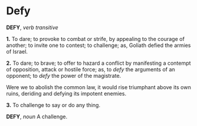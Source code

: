 # Defy

**DEFY**, _verb transitive_

**1.** To dare; to provoke to combat or strife, by appealing to the courage of another; to invite one to contest; to challenge; as, Goliath defied the armies of Israel.

**2.** To dare; to brave; to offer to hazard a conflict by manifesting a contempt of opposition, attack or hostile force; as, to _defy_ the arguments of an opponent; to _defy_ the power of the magistrate.

Were we to abolish the common law, it would rise triumphant above its own ruins, deriding and defying its impotent enemies.

**3.** To challenge to say or do any thing.

**DEFY**, _noun_ A challenge.